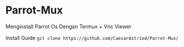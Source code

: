 # Parrot-Mux
Menginstall Parrot Os Dengan Termux + Vnc Viewer

Install Guide
`git clone https://github.com/CaesarAstried/Parrot-Mux/`
